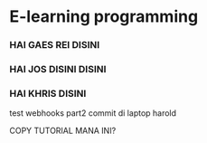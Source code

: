 # E-learning programming

### HAI GAES REI DISINI
### HAI JOS DISINI DISINI
### HAI KHRIS DISINI

test webhooks part2
commit di laptop harold

COPY TUTORIAL MANA INI?